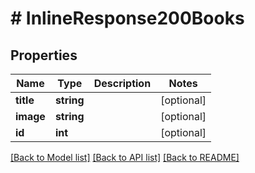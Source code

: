# # InlineResponse200Books

## Properties

Name | Type | Description | Notes
------------ | ------------- | ------------- | -------------
**title** | **string** |  | [optional]
**image** | **string** |  | [optional]
**id** | **int** |  | [optional]

[[Back to Model list]](../../README.md#models) [[Back to API list]](../../README.md#endpoints) [[Back to README]](../../README.md)
